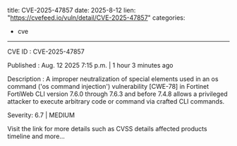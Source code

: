  
title: CVE-2025-47857
date: 2025-8-12
lien: "https://cvefeed.io/vuln/detail/CVE-2025-47857"
categories:
  - cve
---

CVE ID : CVE-2025-47857

Published :  Aug. 12
2025
7:15 p.m. | 1 hour
3 minutes ago

Description : A improper neutralization of special elements used in an os command ('os command injection') vulnerability [CWE-78] in Fortinet FortiWeb CLI version 7.6.0 through 7.6.3 and before 7.4.8 allows a privileged attacker to execute arbitrary code or command via crafted CLI commands.

Severity: 6.7 | MEDIUM

Visit the link for more details
such as CVSS details
affected products
timeline
and more...
